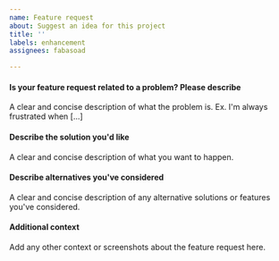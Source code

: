 ```yaml
---
name: Feature request
about: Suggest an idea for this project
title: ''
labels: enhancement
assignees: fabasoad

---
```


#### Is your feature request related to a problem? Please describe

A clear and concise description of what the problem is. Ex. I'm always frustrated
when [...]

#### Describe the solution you'd like

A clear and concise description of what you want to happen.

#### Describe alternatives you've considered

A clear and concise description of any alternative solutions or features you've
considered.

#### Additional context

Add any other context or screenshots about the feature request here.
